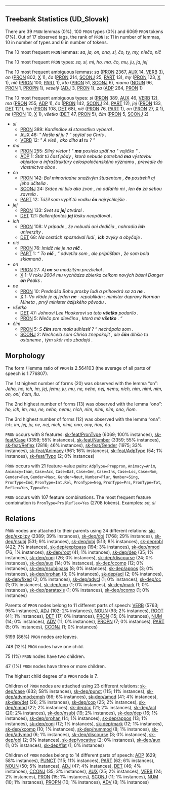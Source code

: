 

--------------------------------------------------------------------------------

## Treebank Statistics (UD_Slovak)

There are 39 `PRON` lemmas (0%), 100 `PRON` types (0%) and 6069 `PRON` tokens (7%).
Out of 17 observed tags, the rank of `PRON` is: 11 in number of lemmas, 10 in number of types and 6 in number of tokens.

The 10 most frequent `PRON` lemmas: <em>sa, ja, on, ona, si, čo, ty, my, niečo, nič</em>

The 10 most frequent `PRON` types:  <em>sa, si, mi, ho, ma, čo, mu, ju, ja, jej</em>

The 10 most frequent ambiguous lemmas: <em>sa</em> ([PRON]() 2367, [AUX]() 14, [VERB]() 3), <em>on</em> ([PRON]() 802, [X]() 1), <em>čo</em> ([PRON]() 214, [SCONJ]() 25, [PART]() 13), <em>my</em> ([PRON]() 123, [X]() 1), <em>nič</em> ([PRON]() 100, [PART]() 1), <em>kto</em> ([PRON]() 51, [SCONJ]() 6), <em>mama</em> ([NOUN]() 96, [PRON]() 1, [PROPN]() 1), <em>veselý</em> ([ADJ]() 3, [PRON]() 1), <em>za</em> ([ADP]() 264, [PRON]() 1)

The 10 most frequent ambiguous types:  <em>si</em> ([PRON]() 389, [AUX]() 46, [VERB]() 12), <em>ma</em> ([PRON]() 255, [ADP]() 1), <em>čo</em> ([PRON]() 142, [SCONJ]() 24, [PART]() 12), <em>jej</em> ([PRON]() 133, [DET]() 121), <em>ich</em> ([PRON]() 108, [DET]() 68), <em>nič</em> ([PRON]() 76, [PART]() 1), <em>on</em> ([PRON]() 27, [X]() 1), <em>ne</em> ([PRON]() 10, [X]() 1), <em>všetko</em> ([DET]() 47, [PRON]() 5), <em>čím</em> ([PRON]() 5, [SCONJ]() 2)


* <em>si</em>
  * [PRON]() 389: <em>Kardinálov <b>si</b> starostlivo vyberal .</em>
  * [AUX]() 46: <em>“ Našla <b>si</b> ju ? “ spýtal sa Chris .</em>
  * [VERB]() 12: <em>" A vieš , ako dlho <b>si</b> tu ? "</em>
* <em>ma</em>
  * [PRON]() 255: <em>Silný vietor ! " <b>ma</b> posiela späť na " vajíčko " .</em>
  * [ADP]() 1: <em>Štát tú časť pôdy , ktorá nebude potrebná <b>ma</b> výstavbu objektov a infraštruktúry celospoločenského významu , prevedie do vlastníctva obce .</em>
* <em>čo</em>
  * [PRON]() 142: <em>Bol mimoriadne snaživým študentom , <b>čo</b> postrehli aj jeho učitelia .</em>
  * [SCONJ]() 24: <em>Srdce mi bilo ako zvon , no odľahlo mi , len <b>čo</b> za sebou zavrela .</em>
  * [PART]() 12: <em>Túžil som vypiť tú vodku <b>čo</b> najrýchlejšie .</em>
* <em>jej</em>
  * [PRON]() 133: <em>Svet sa <b>jej</b> otváral .</em>
  * [DET]() 121: <em>Bellerofontes <b>jej</b> lásku neopätoval .</em>
* <em>ich</em>
  * [PRON]() 108: <em>V prípade , že nebudú ani dedičia , nahradia <b>ich</b> univerzity .</em>
  * [DET]() 68: <em>Na cestách spoznával ľudí , <b>ich</b> zvyky a obyčaje .</em>
* <em>nič</em>
  * [PRON]() 76: <em>Imidž nie je na <b>nič</b> .</em>
  * [PART]() 1: <em>“ To <b>nič</b> , “ odvetila som , ale pripúšťam , že som bola sklamaná .</em>
* <em>on</em>
  * [PRON]() 27: <em>Aj <b>on</b> sa medzitým prezliekol .</em>
  * [X]() 1: <em>V roku 2004 mu vychádza zbierka celkom nových básni Danger <b>on</b> Peaks .</em>
* <em>ne</em>
  * [PRON]() 10: <em>Prednáša Bohu prosby ľudí a prihovárá sa za <b>ne</b> .</em>
  * [X]() 1: <em>Vo vláde je aj jeden <b>ne</b> ‐ republikán : minister dopravy Norman Mineta , prvý minister ázijského pôvodu .</em>
* <em>všetko</em>
  * [DET]() 47: <em>Johnovi Lee Hookerovi sa toto <b>všetko</b> podarilo .</em>
  * [PRON]() 5: <em>Niečo pre dievčinu , ktorá má <b>všetko</b> . “</em>
* <em>čím</em>
  * [PRON]() 5: <em>S <b>čím</b> som mala súhlasiť ? “ nechápala som .</em>
  * [SCONJ]() 2: <em>Nechcela som Chrisa znepokojiť , ale <b>čím</b> dlhšie tu ostaneme , tým skôr nás zbadajú .</em>

## Morphology

The form / lemma ratio of `PRON` is 2.564103 (the average of all parts of speech is 1.776807).

The 1st highest number of forms (20) was observed with the lemma “on”: <em>Jeho, ho, ich, im, jej, jemu, ju, mu, ne, neho, nej, nemu, nich, nim, nimi, ním, on, oni, ňom, ňu</em>.

The 2nd highest number of forms (13) was observed with the lemma “ono”: <em>ho, ich, im, mu, ne, neho, nemu, nich, nim, nimi, ním, ono, ňom</em>.

The 3rd highest number of forms (12) was observed with the lemma “ona”: <em>ich, im, jej, ju, ne, nej, nich, nimi, ona, ony, ňou, ňu</em>.

`PRON` occurs with 8 features: [sk-feat/PronType]() (6069; 100% instances), [sk-feat/Case]() (3359; 55% instances), [sk-feat/Number]() (3359; 55% instances), [sk-feat/Reflex]() (2816; 46% instances), [sk-feat/Gender]() (1975; 33% instances), [sk-feat/Animacy]() (961; 16% instances), [sk-feat/AdpType]() (54; 1% instances), [sk-feat/Typo]() (2; 0% instances)

`PRON` occurs with 21 feature-value pairs: `AdpType=Preppron`, `Animacy=Anim`, `Animacy=Inan`, `Case=Acc`, `Case=Dat`, `Case=Gen`, `Case=Ins`, `Case=Loc`, `Case=Nom`, `Gender=Fem`, `Gender=Masc`, `Gender=Neut`, `Number=Plur`, `Number=Sing`, `PronType=Ind`, `PronType=Int,Rel`, `PronType=Neg`, `PronType=Prs`, `PronType=Tot`, `Reflex=Yes`, `Typo=Yes`

`PRON` occurs with 107 feature combinations.
The most frequent feature combination is `PronType=Prs|Reflex=Yes` (2708 tokens).
Examples: <em>sa, si</em>


## Relations

`PRON` nodes are attached to their parents using 24 different relations: [sk-dep/expl:pv]() (2389; 39% instances), [sk-dep/obj]() (1768; 29% instances), [sk-dep/nsubj]() (531; 9% instances), [sk-dep/iobj]() (513; 8% instances), [sk-dep/obl]() (422; 7% instances), [sk-dep/expl:pass]() (194; 3% instances), [sk-dep/nmod]() (76; 1% instances), [sk-dep/root]() (41; 1% instances), [sk-dep/dep]() (35; 1% instances), [sk-dep/conj]() (26; 0% instances), [sk-dep/discourse]() (24; 0% instances), [sk-dep/aux]() (14; 0% instances), [sk-dep/ccomp]() (12; 0% instances), [sk-dep/nsubj:pass]() (8; 0% instances), [sk-dep/appos]() (3; 0% instances), [sk-dep/orphan]() (3; 0% instances), [sk-dep/acl]() (2; 0% instances), [sk-dep/fixed]() (2; 0% instances), [sk-dep/advcl]() (1; 0% instances), [sk-dep/cc]() (1; 0% instances), [sk-dep/cop]() (1; 0% instances), [sk-dep/mark]() (1; 0% instances), [sk-dep/parataxis]() (1; 0% instances), [sk-dep/xcomp]() (1; 0% instances)

Parents of `PRON` nodes belong to 11 different parts of speech: [VERB]() (5763; 95% instances), [ADJ]() (102; 2% instances), [NOUN]() (93; 2% instances), [ROOT]() (41; 1% instances), [DET]() (17; 0% instances), [PRON]() (15; 0% instances), [NUM]() (14; 0% instances), [ADV]() (11; 0% instances), [PROPN]() (7; 0% instances), [PART]() (5; 0% instances), [CCONJ]() (1; 0% instances)

5199 (86%) `PRON` nodes are leaves.

748 (12%) `PRON` nodes have one child.

75 (1%) `PRON` nodes have two children.

47 (1%) `PRON` nodes have three or more children.

The highest child degree of a `PRON` node is 7.

Children of `PRON` nodes are attached using 23 different relations: [sk-dep/case]() (632; 58% instances), [sk-dep/punct]() (115; 11% instances), [sk-dep/advmod:emph]() (66; 6% instances), [sk-dep/amod]() (41; 4% instances), [sk-dep/det]() (26; 2% instances), [sk-dep/cop]() (25; 2% instances), [sk-dep/nmod]() (22; 2% instances), [sk-dep/cc]() (21; 2% instances), [sk-dep/acl]() (20; 2% instances), [sk-dep/nsubj]() (19; 2% instances), [sk-dep/dep]() (16; 1% instances), [sk-dep/orphan]() (14; 1% instances), [sk-dep/appos]() (13; 1% instances), [sk-dep/conj]() (12; 1% instances), [sk-dep/mark]() (12; 1% instances), [sk-dep/xcomp]() (10; 1% instances), [sk-dep/nummod]() (8; 1% instances), [sk-dep/advmod]() (6; 1% instances), [sk-dep/discourse]() (3; 0% instances), [sk-dep/obl]() (2; 0% instances), [sk-dep/vocative]() (2; 0% instances), [sk-dep/aux]() (1; 0% instances), [sk-dep/flat]() (1; 0% instances)

Children of `PRON` nodes belong to 14 different parts of speech: [ADP]() (629; 58% instances), [PUNCT]() (115; 11% instances), [PART]() (62; 6% instances), [NOUN]() (50; 5% instances), [ADJ]() (47; 4% instances), [DET]() (46; 4% instances), [CCONJ]() (35; 3% instances), [AUX]() (25; 2% instances), [VERB]() (24; 2% instances), [PRON]() (15; 1% instances), [SCONJ]() (11; 1% instances), [NUM]() (10; 1% instances), [PROPN]() (10; 1% instances), [ADV]() (8; 1% instances)

